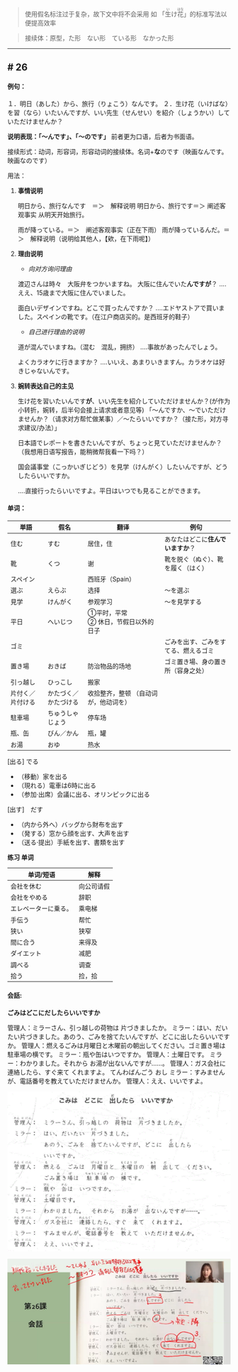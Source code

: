 
> 使用假名标注过于复杂，故下文中将不会采用 如 「<ruby>生<rp>(<rp><rt>い</rt><rp>)</rp></ruby>け<ruby>花<rp>(</rp><rt>はな</rt><rp>)</rp></ruby>」的标准写法以便提高效率 

> 接续体：原型，た形　ない形　ている形　なかった形
---
## # 26

#### 例句：
１．明日（あした）から、旅行（りょこう）なんです。
２．生け花（いけばな）を習（なら）いたいんですが、いい先生（せんせい）を紹介（しょうかい）していただけませんか？

**说明表现：「～んです」、「～のです」** 
前者更为口语，后者为书面语。

接续形式：动词，形容词，形容动词的接续体。名词+**な**のです（映画なんです。映画なのです）

用法：

1. **事情说明**
   
   明日から、旅行なんです　＝＞　解释说明
   明日から、旅行です＝＞  阐述客观事实
   从明天开始旅行。
   
   雨が降っている。＝＞　阐述客观事实（正在下雨）
   雨が降っているんだ。＝＞　解释说明（说明给其他人，【欸，在下雨呢】）
   
2. **理由说明**

   - *向对方询问理由*

   渡辺さんは時々　大阪弁をつかいますね。
   大阪に住んでいた**んですが**？
   ....ええ、15歳まで大阪に住んでいました。
   
   面白いデザインですね。どこで買ったんですか？
   ....エドヤストアで買いました。スペインの靴です。（在江户商店买的。是西班牙的鞋子）
   
   - *自己进行理由的说明*
   
   道が混んでいますね。（混む　混乱，拥挤）
   ....事故があったんでしょう。
   
   よくカラオケに行きますか？
   ....いいえ、あまりいきますん。カラオケは好きじゃないんです。
   
3. **婉转表达自己的主见**

   生け花を習いたいんです**が**、いい先生を紹介していただけませんか？(が作为小转折，婉转，后半句会接上请求或者意见等)
   「～んですか、～でいただけませんか？（请求对方帮忙做某事）／～たらいいですか？（接た形，对方寻求建议/办法）」
   
   
   
   日本語でレポートを書きたいんですが、ちょっと見ていただけませんか？（我想用日语写报告，能稍微帮我看一下吗？）
   
   
   
   国会議事堂（こっかいぎじどう）を見学（けんがく）したいんですが、どうしたらいいですか。
   
   ....直接行ったらいいですよ。平日はいつでも見ることができます。

#### 单词：

| 単語     | 假名     | 翻译                                  | 例句                               |
| -------- | -------- | ------------------------------------- | ---------------------------------- |
| 住む     | すむ     | 居住，住                              | あなたはどこに**住んでいますか**？ |
| 靴       | くつ     | 谢                                    | 靴を脱ぐ（ぬぐ）、靴を履く（はく） |
| スペイン |          | 西班牙（Spain）                       |                                    |
| 選ぶ     | えらぶ   | 选择                                  | ～を選ぶ                           |
| 見学     | けんがく | 参观学习                              | ～を見学する                       |
| 平日     | へいじつ | ①平时，平常<BR/>② 休日，节假日以外的日子 |                                    |
|ゴミ|||ごみを出す、ごみをすてる、燃えるゴミ|
|置き場|おきば|防治物品的场地|ゴミ置き場、身の置き所（容身之处）|
|引っ越し|ひっこし|搬家||
|片付く／片付ける|かたづく／かたづける|收拾整齐，整顿 （自动词が，他动词を）||
|駐車場|ちゅうしゃじょう|停车场||
|瓶、缶|びん／かん|瓶，罐||
|お湯|おゆ|热水||

[出る]  でる

- （移動）家を出る
- （現れる）電車は6時に出る
- （参加·出席）会議に出る、オリンピックに出る

[出す]　だす

- （内から外へ）バッグから財布を出す
- （発する）窓から顔を出す、大声を出す
- （送る·提出）手紙を出す、書類を出す



**练习 单词**

| 单词/短语            | 解释       |
| -------------------- | ---------- |
| 会社を休む           | 向公司请假 |
| 会社をやめる         | 辞职       |
| エレベーターに乗る。 | 乘电梯     |
| 手伝う               | 帮忙       |
| 狭い                 | 狭窄       |
| 間に合う             | 来得及     |
| ダイエット           | 减肥       |
| 調べる               | 调查       |
| 拾う                 | 捡，拾     |

#### 会話:

**ごみはどこにだしたらいいですか**

管理人：ミラーさん、引っ越しの荷物は 片づきましたか。
ミラー：はい、だいたい片づきました。あのう、ごみを捨てたいんですが、どこに出したらいいですか。
管理人：燃えるごみは月曜日と木曜前の朝出してください。ゴミ置き場は 駐車場の横です。
ミラー：瓶や缶はいつですか。
管理人：土曜日です。
ミラー：わかりました。それから お湯が出ないんですが……。
管理人：ガス会社に 連絡したら、すぐ来て くれますよ。
てんわばんごう おし
ミラー：すみませんが、電話番号を教えていただけませんか。
管理人：ええ、いいですよ。

![image-20210208190636256](.\img\image-20210208190636256.png)

![image-20210208191348211](.\img\image-20210208191348211.png)